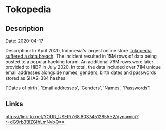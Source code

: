 # Tokopedia

## Description

Date: 2020-04-17

Description:
In April 2020, Indonesia's largest online store <a href="https://www.zdnet.com/article/hacker-leaks-15-million-records-from-tokopedia-indonesias-largest-online-store/" target="_blank" rel="noopener">Tokopedia suffered a data breach</a>. The incident resulted in 15M rows of data being posted to a popular hacking forum. An additional 76M rows were later provided to HIBP in July 2020. In total, the data included over 71M unique email addresses alongside names, genders, birth dates and passwords stored as SHA2-384 hashes.


['Dates of birth', 'Email addresses', 'Genders', 'Names', 'Passwords']

## Links

https://link-to.net/YOUR_USER/768.8037451285552/dynamic/?r=dG9rb3BlZGlhLmNvbQ==